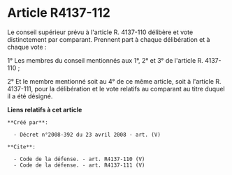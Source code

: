 # Article R4137-112

Le conseil supérieur prévu à l'article R. 4137-110 délibère et vote distinctement par comparant. Prennent part à chaque
délibération et à chaque vote : 

1° Les membres du conseil mentionnés aux 1°, 2° et 3° de l'article R. 4137-110 ; 

2° Et le membre mentionné soit au 4° de ce même article, soit à l'article R. 4137-111, pour la délibération et le vote
relatifs au comparant au titre duquel il a été désigné.

**Liens relatifs à cet article**

	**Créé par**:

	  - Décret n°2008-392 du 23 avril 2008 - art. (V)

	**Cite**:

	  - Code de la défense. - art. R4137-110 (V)
	  - Code de la défense. - art. R4137-111 (V)
